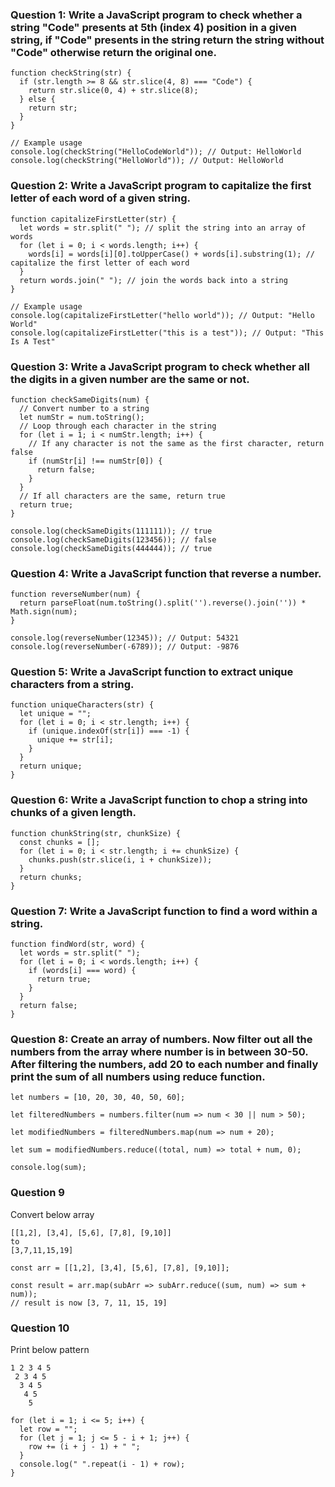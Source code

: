### Question 1: Write a JavaScript program to check whether a string "Code" presents at 5th (index 4) position in a given string, if "Code" presents in the string return the string without "Code" otherwise return the original one.

```
function checkString(str) {
  if (str.length >= 8 && str.slice(4, 8) === "Code") {
    return str.slice(0, 4) + str.slice(8);
  } else {
    return str;
  }
}

// Example usage
console.log(checkString("HelloCodeWorld")); // Output: HelloWorld
console.log(checkString("HelloWorld")); // Output: HelloWorld
```

### Question 2: Write a JavaScript program to capitalize the first letter of each word of a given string.

```
function capitalizeFirstLetter(str) {
  let words = str.split(" "); // split the string into an array of words
  for (let i = 0; i < words.length; i++) {
    words[i] = words[i][0].toUpperCase() + words[i].substring(1); // capitalize the first letter of each word
  }
  return words.join(" "); // join the words back into a string
}

// Example usage
console.log(capitalizeFirstLetter("hello world")); // Output: "Hello World"
console.log(capitalizeFirstLetter("this is a test")); // Output: "This Is A Test"
```

### Question 3: Write a JavaScript program to check whether all the digits in a given number are the same or not.

```
function checkSameDigits(num) {
  // Convert number to a string
  let numStr = num.toString();
  // Loop through each character in the string
  for (let i = 1; i < numStr.length; i++) {
    // If any character is not the same as the first character, return false
    if (numStr[i] !== numStr[0]) {
      return false;
    }
  }
  // If all characters are the same, return true
  return true;
}

console.log(checkSameDigits(111111)); // true
console.log(checkSameDigits(123456)); // false
console.log(checkSameDigits(444444)); // true
```

### Question 4: Write a JavaScript function that reverse a number.

```
function reverseNumber(num) {
  return parseFloat(num.toString().split('').reverse().join('')) * Math.sign(num);
}

console.log(reverseNumber(12345)); // Output: 54321
console.log(reverseNumber(-6789)); // Output: -9876
```

### Question 5: Write a JavaScript function to extract unique characters from a string.

```
function uniqueCharacters(str) {
  let unique = "";
  for (let i = 0; i < str.length; i++) {
    if (unique.indexOf(str[i]) === -1) {
      unique += str[i];
    }
  }
  return unique;
}
```

### Question 6: Write a JavaScript function to chop a string into chunks of a given length.

```
function chunkString(str, chunkSize) {
  const chunks = [];
  for (let i = 0; i < str.length; i += chunkSize) {
    chunks.push(str.slice(i, i + chunkSize));
  }
  return chunks;
}
```

### Question 7: Write a JavaScript function to find a word within a string.

```
function findWord(str, word) {
  let words = str.split(" ");
  for (let i = 0; i < words.length; i++) {
    if (words[i] === word) {
      return true;
    }
  }
  return false;
}
```

### Question 8: Create an array of numbers. Now filter out all the numbers from the array where number is in between 30-50. After filtering the numbers, add 20 to each number and finally print the sum of all numbers using reduce function.

```
let numbers = [10, 20, 30, 40, 50, 60];

let filteredNumbers = numbers.filter(num => num < 30 || num > 50);

let modifiedNumbers = filteredNumbers.map(num => num + 20);

let sum = modifiedNumbers.reduce((total, num) => total + num, 0);

console.log(sum);
```

### Question 9

Convert below array

```
[[1,2], [3,4], [5,6], [7,8], [9,10]]
to
[3,7,11,15,19]
```

```
const arr = [[1,2], [3,4], [5,6], [7,8], [9,10]];

const result = arr.map(subArr => subArr.reduce((sum, num) => sum + num));
// result is now [3, 7, 11, 15, 19]

```

### Question 10

Print below pattern

```
1 2 3 4 5
 2 3 4 5
  3 4 5
   4 5
    5
```

```
for (let i = 1; i <= 5; i++) {
  let row = "";
  for (let j = 1; j <= 5 - i + 1; j++) {
    row += (i + j - 1) + " ";
  }
  console.log(" ".repeat(i - 1) + row);
}
```
